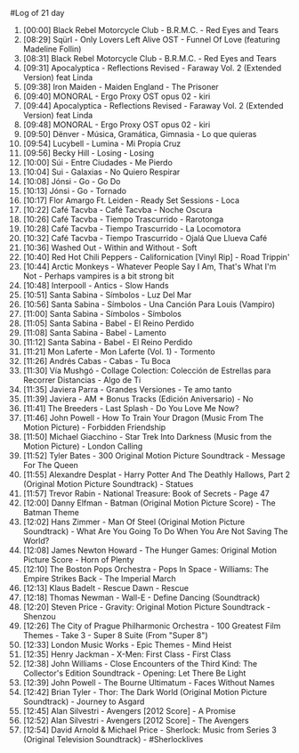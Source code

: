 #Log of 21 day

1. [00:00] Black Rebel Motorcycle Club - B.R.M.C. - Red Eyes and Tears
1. [08:29] Sqürl - Only Lovers Left Alive OST - Funnel Of Love (featuring Madeline Follin)
1. [08:31] Black Rebel Motorcycle Club - B.R.M.C. - Red Eyes and Tears
1. [09:31] Apocalyptica - Reflections Revised - Faraway Vol. 2 (Extended Version) feat Linda
1. [09:38] Iron Maiden - Maiden England - The Prisoner
1. [09:40] MONORAL - Ergo Proxy OST opus 02 - kiri
1. [09:44] Apocalyptica - Reflections Revised - Faraway Vol. 2 (Extended Version) feat Linda
1. [09:48] MONORAL - Ergo Proxy OST opus 02 - kiri
1. [09:50] Dënver - Música, Gramática, Gimnasia - Lo que quieras
1. [09:54] Lucybell - Lumina - Mi Propia Cruz
1. [09:56] Becky Hill - Losing - Losing
1. [10:00] Súi - Entre Ciudades - Me Pierdo
1. [10:04] Sui - Galaxias - No Quiero Respirar
1. [10:08] Jónsi - Go - Go Do
1. [10:13] Jónsi - Go - Tornado
1. [10:17] Flor Amargo Ft. Leiden - Ready Set Sessions - Loca
1. [10:22] Café Tacvba - Café Tacvba - Noche Oscura
1. [10:26] Café Tacvba - Tiempo Trascurrido - Rarotonga
1. [10:28] Café Tacvba - Tiempo Trascurrido - La Locomotora
1. [10:32] Café Tacvba - Tiempo Trascurrido - Ojalá Que Llueva Café
1. [10:36] Washed Out - Within and Without - Soft
1. [10:40] Red Hot Chili Peppers - Californication [Vinyl Rip] - Road Trippin'
1. [10:44] Arctic Monkeys - Whatever People Say I Am, That's What I'm Not - Perhaps vampires is a bit strong bit
1. [10:48] Interpooll - Antics - Slow Hands
1. [10:51] Santa Sabina - Símbolos - Luz Del Mar
1. [10:56] Santa Sabina - Símbolos - Una Canción Para Louis (Vampiro)
1. [11:00] Santa Sabina - Símbolos - Símbolos
1. [11:05] Santa Sabina - Babel - El Reino Perdido
1. [11:08] Santa Sabina - Babel - Lamento
1. [11:12] Santa Sabina - Babel - El Reino Perdido
1. [11:21] Mon Laferte - Mon Laferte (Vol. 1) - Tormento
1. [11:26] Andrés Cabas - Cabas - Tu Boca
1. [11:30] Vía Mushgó - Collage Colection: Colección de Estrellas para Recorrer Distancias - Algo de Ti
1. [11:35] Javiera Parra - Grandes Versiones - Te amo tanto
1. [11:39] Javiera - AM + Bonus Tracks (Edición Aniversario) - No
1. [11:41] The Breeders - Last Splash - Do You Love Me Now?
1. [11:46] John Powell - How To Train Your Dragon (Music From The Motion Picture) - Forbidden Friendship
1. [11:50] Michael Giacchino - Star Trek Into Darkness (Music from the Motion Picture) - London Calling
1. [11:52] Tyler Bates - 300 Original Motion Picture Soundtrack - Message For The Queen
1. [11:55] Alexandre Desplat - Harry Potter And The Deathly Hallows, Part 2 (Original Motion Picture Soundtrack) - Statues
1. [11:57] Trevor Rabin - National Treasure: Book of Secrets - Page 47
1. [12:00] Danny Elfman - Batman (Original Motion Picture Score) - The Batman Theme
1. [12:02] Hans Zimmer - Man Of Steel (Original Motion Picture Soundtrack) - What Are You Going To Do When You Are Not Saving The World?
1. [12:08] James Newton Howard - The Hunger Games: Original Motion Picture Score - Horn of Plenty
1. [12:10] The Boston Pops Orchestra - Pops In Space - Williams: The Empire Strikes Back - The Imperial March
1. [12:13] Klaus Badelt - Rescue Dawn - Rescue
1. [12:18] Thomas Newman - Wall-E - Define Dancing (Soundtrack)
1. [12:20] Steven Price - Gravity: Original Motion Picture Soundtrack - Shenzou
1. [12:26] The City of Prague Philharmonic Orchestra - 100 Greatest Film Themes - Take 3 - Super 8 Suite (From "Super 8")
1. [12:33] London Music Works - Epic Themes - Mind Heist
1. [12:35] Henry Jackman - X-Men: First Class - First Class
1. [12:38] John Williams - Close Encounters of the Third Kind: The Collector's Edition Soundtrack - Opening: Let There Be Light
1. [12:39] John Powell - The Bourne Ultimatum - Faces Without Names
1. [12:42] Brian Tyler - Thor: The Dark World (Original Motion Picture Soundtrack) - Journey to Asgard
1. [12:45] Alan Silvestri - Avengers [2012 Score] - A Promise
1. [12:52] Alan Silvestri - Avengers [2012 Score] - The Avengers
1. [12:54] David Arnold & Michael Price - Sherlock: Music from Series 3 (Original Television Soundtrack) - #Sherlocklives
